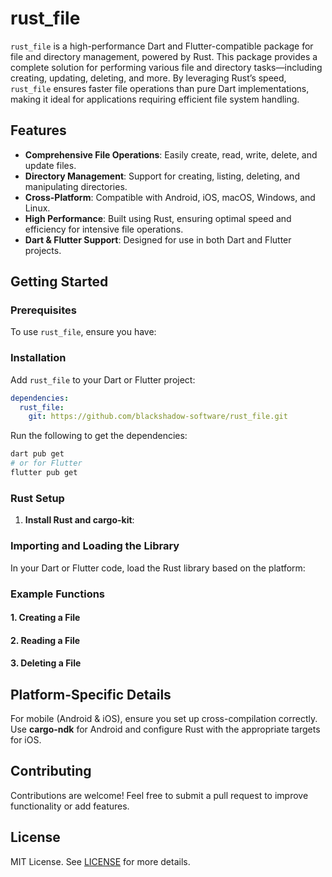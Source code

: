 
# rust_file

`rust_file` is a high-performance Dart and Flutter-compatible package for file and directory management, powered by Rust. This package provides a complete solution for performing various file and directory tasks—including creating, updating, deleting, and more. By leveraging Rust’s speed, `rust_file` ensures faster file operations than pure Dart implementations, making it ideal for applications requiring efficient file system handling.

## Features

- **Comprehensive File Operations**: Easily create, read, write, delete, and update files.
- **Directory Management**: Support for creating, listing, deleting, and manipulating directories.
- **Cross-Platform**: Compatible with Android, iOS, macOS, Windows, and Linux.
- **High Performance**: Built using Rust, ensuring optimal speed and efficiency for intensive file operations.
- **Dart & Flutter Support**: Designed for use in both Dart and Flutter projects.

## Getting Started

### Prerequisites

To use `rust_file`, ensure you have:

### Installation

Add `rust_file` to your Dart or Flutter project:

```yaml
dependencies:
  rust_file:
    git: https://github.com/blackshadow-software/rust_file.git
```

Run the following to get the dependencies:

```bash
dart pub get
# or for Flutter
flutter pub get
```

### Rust Setup

1. **Install Rust and cargo-kit**:

### Importing and Loading the Library

In your Dart or Flutter code, load the Rust library based on the platform:
 
### Example Functions

#### 1. Creating a File

#### 2. Reading a File

#### 3. Deleting a File

## Platform-Specific Details

For mobile (Android & iOS), ensure you set up cross-compilation correctly. Use **cargo-ndk** for Android and configure Rust with the appropriate targets for iOS.

## Contributing

Contributions are welcome! Feel free to submit a pull request to improve functionality or add features.

## License

MIT License. See [LICENSE](./LICENSE) for more details.

